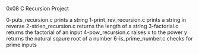 0x08 C Recursion Project

0-puts_recursion.c prints a string
1-print_rev_recursion.c prints a string in reverse
2-strlen_recursion.c returns the length of a string
3-factorial.c returns the factorial of an input
4-pow_recursion.c raises x to the power y
returns the natural sqaure root of a number
6-is_prime_number.c checks for prime inputs
